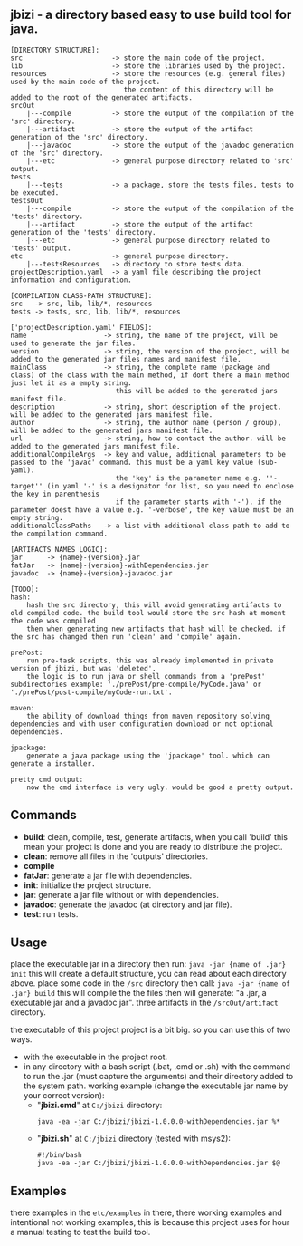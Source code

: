 ## jbizi - a directory based easy to use build tool for java.

```
[DIRECTORY STRUCTURE]:
src                      -> store the main code of the project.
lib                      -> store the libraries used by the project.
resources                -> store the resources (e.g. general files) used by the main code of the project.
                            the content of this directory will be added to the root of the generated artifacts.
srcOut
    |---compile          -> store the output of the compilation of the 'src' directory.
    |---artifact         -> store the output of the artifact generation of the 'src' directory.
    |---javadoc          -> store the output of the javadoc generation of the 'src' directory.
    |---etc              -> general purpose directory related to 'src' output.
tests
    |---tests            -> a package, store the tests files, tests to be executed.
testsOut
    |---compile          -> store the output of the compilation of the 'tests' directory.
    |---artifact         -> store the output of the artifact generation of the 'tests' directory.
    |---etc              -> general purpose directory related to 'tests' output.
etc                      -> general purpose directory.
    |---testsResources   -> directory to store tests data.
projectDescription.yaml  -> a yaml file describing the project information and configuration.
              
[COMPILATION CLASS-PATH STRUCTURE]:
src   -> src, lib, lib/*, resources
tests -> tests, src, lib, lib/*, resources
              
['projectDescription.yaml' FIELDS]:
name                   -> string, the name of the project, will be used to generate the jar files.
version                -> string, the version of the project, will be added to the generated jar files names and manifest file.
mainClass              -> string, the complete name (package and class) of the class with the main method, if dont there a main method just let it as a empty string.
                          this will be added to the generated jars manifest file.
description            -> string, short description of the project. will be added to the generated jars manifest file.
author                 -> string, the author name (person / group), will be added to the generated jars manifest file.
url                    -> string, how to contact the author. will be added to the generated jars manifest file.
additionalCompileArgs  -> key and value, additional parameters to be passed to the 'javac' command. this must be a yaml key value (sub-yaml).
                          the 'key' is the parameter name e.g. ''-target'' (in yaml '-' is a designator for list, so you need to enclose the key in parenthesis
                          if the parameter starts with '-'). if the parameter doest have a value e.g. '-verbose', the key value must be an empty string.
additionalClassPaths   -> a list with additional class path to add to the compilation command.
              
[ARTIFACTS NAMES LOGIC]:
jar      -> {name}-{version}.jar
fatJar   -> {name}-{version}-withDependencies.jar
javadoc  -> {name}-{version}-javadoc.jar
              
[TODO]:
hash:
    hash the src directory, this will avoid generating artifacts to old compiled code. the build tool would store the src hash at moment the code was compiled
    then when generating new artifacts that hash will be checked. if the src has changed then run 'clean' and 'compile' again.
              
prePost:
    run pre-task scripts, this was already implemented in private version of jbizi, but was 'deleted'.
    the logic is to run java or shell commands from a 'prePost' subdirectories example: './prePost/pre-compile/MyCode.java' or './prePost/post-compile/myCode-run.txt'.
              
maven:
    the ability of download things from maven repository solving dependencies and with user configuration download or not optional dependencies.
  
jpackage:
    generate a java package using the 'jpackage' tool. which can generate a installer.
  
pretty cmd output:
    now the cmd interface is very ugly. would be good a pretty output.
```

## Commands

- **build**: clean, compile, test, generate artifacts, when you call 'build' this mean your project is done and you are ready to distribute the project.
- **clean**: remove all files in the 'outputs' directories.
- **compile**
- **fatJar**: generate a jar file with dependencies.
- **init**: initialize the project structure.
- **jar**: generate a jar file without or with dependencies.
- **javadoc**: generate the javadoc (at directory and jar file).
- **test**: run tests.

## Usage

place the executable jar in a directory then run:
`java -jar {name of .jar} init`
this will create a default structure, you can read about each directory above.
place some code in the `/src` directory then call:
`java -jar {name of .jar} build`
this will compile the the files then will generate: "a .jar, a executable jar and a javadoc jar". three artifacts in the `/srcOut/artifact` directory.

the executable of this project project is a bit big. so you can use this of two ways.

- with the executable in the project root.
- in any directory with a bash script (.bat, .cmd or .sh) with the command to run the .jar (must capture the arguments) and their directory added to the system path.
  working example (change the executable jar name by your correct version):
  - "**jbizi.cmd**" at `C:/jbizi` directory:
    ```
    java -ea -jar C:/jbizi/jbizi-1.0.0.0-withDependencies.jar %*
    ```
  - "**jbizi.sh**" at `C:/jbizi` directory (tested with msys2):
    ```
    #!/bin/bash
    java -ea -jar C:/jbizi/jbizi-1.0.0.0-withDependencies.jar $@
    ```

## Examples

there examples in the `etc/examples` in there, there working examples
and intentional not working examples, this is because this project uses for hour a manual testing to test the build tool.
